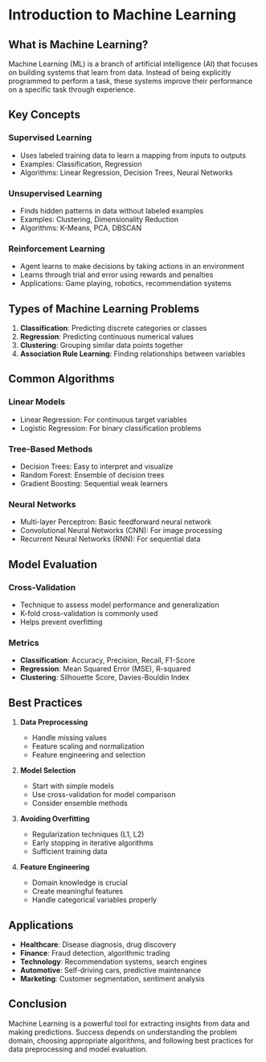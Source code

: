 # Introduction to Machine Learning

## What is Machine Learning?
Machine Learning (ML) is a branch of artificial intelligence (AI) that focuses on building systems that learn from data. Instead of being explicitly programmed to perform a task, these systems improve their performance on a specific task through experience.

## Key Concepts

### Supervised Learning
- Uses labeled training data to learn a mapping from inputs to outputs
- Examples: Classification, Regression
- Algorithms: Linear Regression, Decision Trees, Neural Networks

### Unsupervised Learning
- Finds hidden patterns in data without labeled examples
- Examples: Clustering, Dimensionality Reduction
- Algorithms: K-Means, PCA, DBSCAN

### Reinforcement Learning
- Agent learns to make decisions by taking actions in an environment
- Learns through trial and error using rewards and penalties
- Applications: Game playing, robotics, recommendation systems

## Types of Machine Learning Problems

1. **Classification**: Predicting discrete categories or classes
2. **Regression**: Predicting continuous numerical values
3. **Clustering**: Grouping similar data points together
4. **Association Rule Learning**: Finding relationships between variables

## Common Algorithms

### Linear Models
- Linear Regression: For continuous target variables
- Logistic Regression: For binary classification problems

### Tree-Based Methods
- Decision Trees: Easy to interpret and visualize
- Random Forest: Ensemble of decision trees
- Gradient Boosting: Sequential weak learners

### Neural Networks
- Multi-layer Perceptron: Basic feedforward neural network
- Convolutional Neural Networks (CNN): For image processing
- Recurrent Neural Networks (RNN): For sequential data

## Model Evaluation

### Cross-Validation
- Technique to assess model performance and generalization
- K-fold cross-validation is commonly used
- Helps prevent overfitting

### Metrics
- **Classification**: Accuracy, Precision, Recall, F1-Score
- **Regression**: Mean Squared Error (MSE), R-squared
- **Clustering**: Silhouette Score, Davies-Bouldin Index

## Best Practices

1. **Data Preprocessing**
   - Handle missing values
   - Feature scaling and normalization
   - Feature engineering and selection

2. **Model Selection**
   - Start with simple models
   - Use cross-validation for model comparison
   - Consider ensemble methods

3. **Avoiding Overfitting**
   - Regularization techniques (L1, L2)
   - Early stopping in iterative algorithms
   - Sufficient training data

4. **Feature Engineering**
   - Domain knowledge is crucial
   - Create meaningful features
   - Handle categorical variables properly

## Applications

- **Healthcare**: Disease diagnosis, drug discovery
- **Finance**: Fraud detection, algorithmic trading
- **Technology**: Recommendation systems, search engines
- **Automotive**: Self-driving cars, predictive maintenance
- **Marketing**: Customer segmentation, sentiment analysis

## Conclusion

Machine Learning is a powerful tool for extracting insights from data and making predictions. Success depends on understanding the problem domain, choosing appropriate algorithms, and following best practices for data preprocessing and model evaluation.